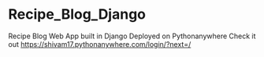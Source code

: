 # Recipe_Blog_Django
Recipe Blog Web App built in Django
Deployed on Pythonanywhere
Check it out https://shivam17.pythonanywhere.com/login/?next=/

